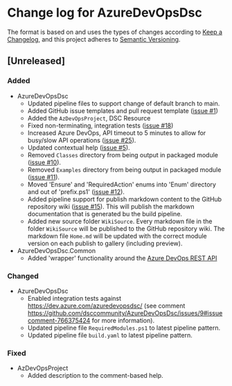 # Change log for AzureDevOpsDsc

The format is based on and uses the types of changes according to [Keep a Changelog](https://keepachangelog.com/en/1.0.0/),
and this project adheres to [Semantic Versioning](https://semver.org/spec/v2.0.0.html).

## [Unreleased]

### Added

- AzureDevOpsDsc
  - Updated pipeline files to support change of default branch to main.
  - Added GitHub issue templates and pull request template
  ([issue #1](https://github.com/dsccommunity/AzureDevOpsDsc/issues/1))
  - Added the `AzDevOpsProject`, DSC Resource
  - Fixed non-terminating, integration tests ([issue #18](https://github.com/dsccommunity/AzureDevOpsDsc/issues/18))
  - Increased Azure DevOps, API timeout to 5 minutes to allow for busy/slow API
    operations ([issue #25](https://github.com/dsccommunity/AzureDevOpsDsc/issues/25)).
  - Updated contextual help ([issue #5](https://github.com/dsccommunity/AzureDevOpsDsc/issues/5)).
  - Removed `Classes` directory from being output in packaged module ([issue #10](https://github.com/dsccommunity/AzureDevOpsDsc/issues/10)).
  - Removed `Examples` directory from being output in packaged module ([issue #11](https://github.com/dsccommunity/AzureDevOpsDsc/issues/11)).
  - Moved 'Ensure' and 'RequiredAction' enums into 'Enum' directory and out of
    'prefix.ps1' ([issue #12](https://github.com/dsccommunity/AzureDevOpsDsc/issues/12)).
  - Added pipeline support for publish markdown content to the GitHub repository
    wiki ([issue #15](https://github.com/dsccommunity/AzureDevOpsDsc/issues/15)).
    This will publish the markdown documentation that is generated bu the
    build pipeline.
  - Added new source folder `WikiSource`. Every markdown file in the folder
    `WikiSource` will be published to the GitHub repository wiki. The markdown
    file `Home.md` will be updated with the correct module version on each
    publish to gallery (including preview).
- AzureDevOpsDsc.Common
  - Added 'wrapper' functionality around the [Azure DevOps REST API](https://docs.microsoft.com/en-us/rest/api/azure/devops/)

### Changed

- AzureDevOpsDsc
  - Enabled integration tests against https://dev.azure.com/azuredevopsdsc/ (see
    comment https://github.com/dsccommunity/AzureDevOpsDsc/issues/9#issuecomment-766375424
    for more information).
  - Updated pipeline file `RequiredModules.ps1` to latest pipeline pattern.
  - Updated pipeline file `build.yaml` to latest pipeline pattern.

### Fixed

- AzDevOpsProject
  - Added description to the comment-based help.
